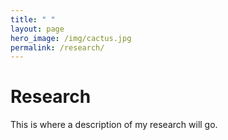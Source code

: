 ```yaml
---
title: " "
layout: page
hero_image: /img/cactus.jpg
permalink: /research/
---
```

# Research
This is where a description of my research will go.
